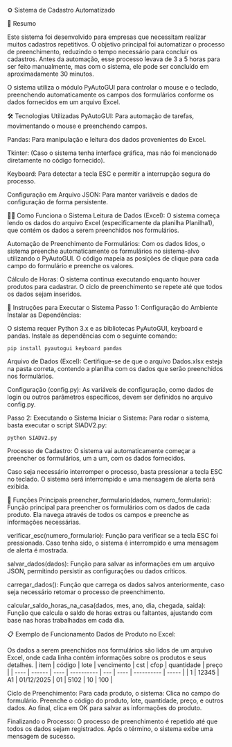 ⚙️ Sistema de Cadastro Automatizado

📝 Resumo

Este sistema foi desenvolvido para empresas que necessitam realizar muitos cadastros repetitivos. O objetivo principal foi automatizar o processo de preenchimento, reduzindo o tempo necessário para concluir os cadastros. Antes da automação, esse processo levava de 3 a 5 horas para ser feito manualmente, mas com o sistema, ele pode ser concluído em aproximadamente 30 minutos.

O sistema utiliza o módulo PyAutoGUI para controlar o mouse e o teclado, preenchendo automaticamente os campos dos formulários conforme os dados fornecidos em um arquivo Excel.

🛠️ Tecnologias Utilizadas
PyAutoGUI: Para automação de tarefas, movimentando o mouse e preenchendo campos.

Pandas: Para manipulação e leitura dos dados provenientes do Excel.

Tkinter: (Caso o sistema tenha interface gráfica, mas não foi mencionado diretamente no código fornecido).

Keyboard: Para detectar a tecla ESC e permitir a interrupção segura do processo.

Configuração em Arquivo JSON: Para manter variáveis e dados de configuração de forma persistente.

🧑‍💻 Como Funciona o Sistema
Leitura de Dados (Excel): O sistema começa lendo os dados do arquivo Excel (especificamente da planilha Planilha1), que contém os dados a serem preenchidos nos formulários.

Automação de Preenchimento de Formulários: Com os dados lidos, o sistema preenche automaticamente os formulários no sistema-alvo utilizando o PyAutoGUI. O código mapeia as posições de clique para cada campo do formulário e preenche os valores.

Cálculo de Horas: O sistema continua executando enquanto houver produtos para cadastrar. O ciclo de preenchimento se repete até que todos os dados sejam inseridos.

🚀 Instruções para Executar o Sistema
Passo 1: Configuração do Ambiente
Instalar as Dependências:

O sistema requer Python 3.x e as bibliotecas PyAutoGUI, keyboard e pandas. Instale as dependências com o seguinte comando:
```
pip install pyautogui keyboard pandas
```
Arquivo de Dados (Excel):
Certifique-se de que o arquivo Dados.xlsx esteja na pasta correta, contendo a planilha com os dados que serão preenchidos nos formulários.

Configuração (config.py):
As variáveis de configuração, como dados de login ou outros parâmetros específicos, devem ser definidos no arquivo config.py.

Passo 2: Executando o Sistema
Iniciar o Sistema:
Para rodar o sistema, basta executar o script SIADV2.py:
```
python SIADV2.py
```
Processo de Cadastro:
O sistema vai automaticamente começar a preencher os formulários, um a um, com os dados fornecidos.

Caso seja necessário interromper o processo, basta pressionar a tecla ESC no teclado. O sistema será interrompido e uma mensagem de alerta será exibida.

🧮 Funções Principais
preencher_formulario(dados, numero_formulario): Função principal para preencher os formulários com os dados de cada produto. Ela navega através de todos os campos e preenche as informações necessárias.

verificar_esc(numero_formulario): Função para verificar se a tecla ESC foi pressionada. Caso tenha sido, o sistema é interrompido e uma mensagem de alerta é mostrada.

salvar_dados(dados): Função para salvar as informações em um arquivo JSON, permitindo persistir as configurações ou dados críticos.

carregar_dados(): Função que carrega os dados salvos anteriormente, caso seja necessário retomar o processo de preenchimento.

calcular_saldo_horas_na_casa(dados, mes, ano, dia, chegada, saida): Função que calcula o saldo de horas extras ou faltantes, ajustando com base nas horas trabalhadas em cada dia.

📋 Exemplo de Funcionamento
Dados de Produto no Excel:

Os dados a serem preenchidos nos formulários são lidos de um arquivo Excel, onde cada linha contém informações sobre os produtos e seus detalhes.
| item | código | lote | vencimento | cst | cfop | quantidade | preço |
| ---- | ------ | ---- | ---------- | --- | ---- | ---------- | ----- |
| 1    | 12345  | A1   | 01/12/2025 | 01  | 5102 | 10         | 100   |

Ciclo de Preenchimento:
Para cada produto, o sistema:
Clica no campo do formulário.
Preenche o código do produto, lote, quantidade, preço, e outros dados.
Ao final, clica em OK para salvar as informações do produto.

Finalizando o Processo:
O processo de preenchimento é repetido até que todos os dados sejam registrados.
Após o término, o sistema exibe uma mensagem de sucesso.
